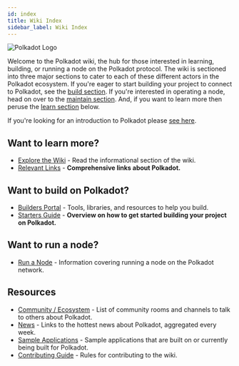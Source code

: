 ```yaml
---
id: index
title: Wiki Index
sidebar_label: Wiki Index
---
```


![Polkadot Logo](assets/Polkadot_logotype_color.svg)

Welcome to the Polkadot wiki, the hub for those interested in learning, building, or running a node on the Polkadot
protocol. The wiki is sectioned into three major sections to cater to each of these different actors in the Polkadot
ecosystem. If you're eager to start building your project to connect to Polkadot, see the [build
section](#want-to-build-on-polkadot). If you're interested in operating a node, head on over to the [maintain
section](#want-to-run-a-node). And, if you want to learn more then peruse the [learn section](#want-to-learn-more)
below.

If you're looking for an introduction to Polkadot please [see here](learn-introduction).

## Want to learn more?

- [Explore the Wiki](learn-introduction) - Read the informational section of the wiki.
- [Relevant Links](learn-relevant-links) - **Comprehensive links about Polkadot.**

## Want to build on Polkadot?

- [Builders Portal](build-index) - Tools, libraries, and resources to help you build.
- [Starters Guide](build-build-with-polkadot) - **Overview on how to get started building your project on Polkadot.**

## Want to run a node?

- [Run a Node](maintain-index) - Information covering running a node on the Polkadot network.

## Resources

- [Community / Ecosystem](community) - List of community rooms and channels to talk to others about Polkadot.
- [News](news) - Links to the hottest news about Polkadot, aggregated every week.
- [Sample Applications](build-examples-index) - Sample applications that are built on or currently being built for Polkadot.
- [Contributing Guide](contributing) - Rules for contributing to the wiki.
